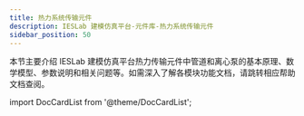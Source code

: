 ```yaml
---
title: 热力系统传输元件
description: IESLab 建模仿真平台-元件库-热力系统传输元件
sidebar_position: 50
---
```



本节主要介绍 IESLab 建模仿真平台热力传输元件中管道和离心泵的基本原理、数学模型、参数说明和相关问题等。如需深入了解各模块功能文档，请跳转相应帮助文档查阅。


import DocCardList from '@theme/DocCardList';

<DocCardList />